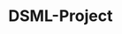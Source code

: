 # DSML-Project

<!-- In the world of insurance, specialty insurance is one of the fields of insurance where it faces a lot ofassets with complex risks. This causes the number of claims to be far fewer than the total claims fromother insurance markets, such as personal lines insurance and health insurance. Therefore, due to itsimbalance, it is a challenge to predict the claims of specialty insurance.This  paper  focuses  on  using  oversampling  methods  to  improve  the  performance  of  XGBoostmodels for claim prediction. There have been several researches about oversampling methods, whichinclude using random oversampling (ROS) and Synthetic Minority Oversampling Technique (SMOTE) tooversample the minority class. In this paper, we focus on using generative adversarial network (GAN) asthe oversampling method with ROS and SMOTE becoming the baseline methods. There are numeroustypes of GANs that exist and are used for oversampling purposes. In this paper, we focus on using vanillaGAN, conditional GAN (cGAN), Wasserstein GAN (WGAN) and Wasserstein conditional GAN (WCGAN)to generate synthetic claim samples. -->

